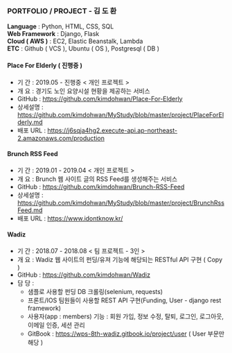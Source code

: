 ### PORTFOLIO / PROJECT - 김 도 환 

**Language**           : Python, HTML, CSS, SQL  
**Web Framework** : Django, Flask  
**Cloud ( AWS )**     : EC2, Elastic Beanstalk, Lambda  
**ETC**                      : Github ( VCS ), Ubuntu ( OS ), Postgresql ( DB )  

#### Place For Elderly ( 진행중 )

- 기    간   :  2019.05 - 진행중 < 개인 프로젝트 >
- 개    요   :  경기도 노인 요양시설 현황을 제공하는 서비스
- GitHub   :  https://github.com/kimdohwan/Place-For-Elderly
- 상세설명  : https://github.com/kimdohwan/MyStudy/blob/master/project/PlaceForElderly.md
- 배포 URL : https://j6sqja4hg2.execute-api.ap-northeast-2.amazonaws.com/production
#### Brunch RSS Feed

- 기    간   :  2019.01 - 2019.04 < 개인 프로젝트 > 
- 개    요   :  Brunch 웹 사이트 글의 RSS Feed를 생성해주는 서비스
- GitHub   :  https://github.com/kimdohwan/Brunch-RSS-Feed
- 상세설명  : https://github.com/kimdohwan/MyStudy/blob/master/project/BrunchRssFeed.md
- 배포 URL : https://www.idontknow.kr/

#### Wadiz

- 기    간   :  2018.07 - 2018.08 < 팀 프로젝트 - 3인 >
- 개    요   :  Wadiz 웹 사이트의 펀딩/유져 기능에 해당되는 RESTful API 구현 ( Copy )
- GitHub   :  https://github.com/kimdohwan/Wadiz
- 담    당   :
  - 샘플로 사용할 펀딩 DB 크롤링(selenium, requests)
  - 프론트/IOS 팀원들이 사용할 REST API 구현(Funding, User - django rest framework)
  - 사용자(app : members) 기능 : 회원 가입, 정보 수정, 탈퇴, 로그인, 로그아웃, 이메일 인증, 세션 관리
  - GitBook  : https://wps-8th-wadiz.gitbook.io/project/user ( User 부문만 해당 )
